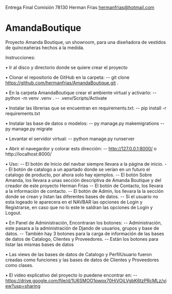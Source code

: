 ﻿Entrega Final
Comisión 78130
Herman Frias
hermanfrias@hotmail.com


# AmandaBoutique
Proyecto Amanda Boutique, un showroom, para una diseñadora de vestidos de quinceañeras hechos a la medida.

Instrucciones:

• Ir al disco y directorio donde se quiere crear el proyecto

• Clonar el repositorio de GitHub en la carpeta:
    -- git clone https://github.com/hermanfrias/AmandaBoutique.git .

• En la carpeta AmandaBoutique crear el ambiente virtual y activarlo:
    -- python -m venv .venv .
    -- .venv/Scripts/Activate

• Instalar las librerias que se encuentran en requirements.txt:
    -- pip install -r requirements.txt

• Instalar las base de datos o modelos:
    -- py manage.py makemigrations
    -- py manage.py migrate 

• Levantar el servidor virtual:
    -- python manage.py runserver

• Abrir el navegardor y colorar ests dirección:
    -- http://127.0.0.1:8000/ o http://localhost:8000/

• Uso:
    -- El botón de Inicio del navbar siempre llevara a la página de inicio.
    -- El botón de catalogo a un apartado donde se verían en un futuro el catalogo de producto, por ahora solo hay ejemplos.
    -- El botón Sobre Amanda, los llevara a unas sección descriptiva de Amanda Boutique y del creador de este proyecto Herman Frias
    -- El botón de Contacto, los llevara a la información de contacto.
    -- El botón de Admin, los llevara la la sección donde se crean y listan las diferentes bases de datos.
    -- Si el usuario no esta logeado le aparecera en el NAVBAR las opciones de Login y Registrarse, en caso que no lo este le saldran las opciones de Login y Logout.

• En Panel de Administración, Encontraran los botones:
    -- Administración, este pasara a la administración de Djando de usuarios, grupos y base de datos.
    -- También hay 3 botones para la carga de información de las bases de datos de Catalogo, Clientes y Proveedores.
    -- Están los botones para listar las mismas bases de datos

• Las views de las bases de datos de Catalogo y PerfilUsuario fueron creadas como funciones y las bases de datos de Clientes y Proveedores como clases.

• El video explicativo del proyecto lo puedene encontrar en:
    -- https://drive.google.com/file/d/1U6SMOO1pwpx70HiVOjLVgbK6tzPRcMLz/view?usp=sharing


